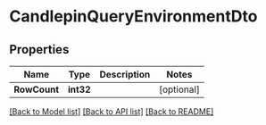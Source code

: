 # CandlepinQueryEnvironmentDto

## Properties
Name | Type | Description | Notes
------------ | ------------- | ------------- | -------------
**RowCount** | **int32** |  | [optional] 

[[Back to Model list]](../README.md#documentation-for-models) [[Back to API list]](../README.md#documentation-for-api-endpoints) [[Back to README]](../README.md)


